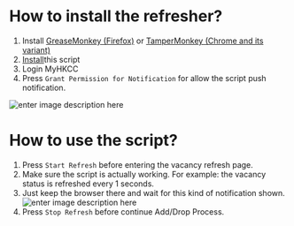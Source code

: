 # How to install the refresher?

1.  Install [GreaseMonkey (Firefox)](https://addons.mozilla.org/en-US/firefox/addon/greasemonkey/) or  [TamperMonkey (Chrome and its variant)](https://chrome.google.com/webstore/detail/tampermonkey/dhdgffkkebhmkfjojejmpbldmpobfkfo?hl=zh-HK)
2.  [Install](https://gitlab.com/ce1011/new-myhkcc-adddrop-refresher/-/raw/master/script.user.js)this script
3.  Login MyHKCC
4.  Press `Grant Permission for Notification` for allow the script push notification.


![enter image description here](https://i.imgur.com/r3IY6Ik.png)

# How to use the script?

 1. Press `Start Refresh`	 before entering the vacancy refresh page.
 2. Make sure the script is actually working. For example: the vacancy status is refreshed every 1 seconds. 
 3. Just keep the browser there and wait for this kind of notification shown. 
  ![enter image description
    here](https://i.imgur.com/fZAnV3j.png)
 4.   Press `Stop Refresh` before continue Add/Drop Process.

